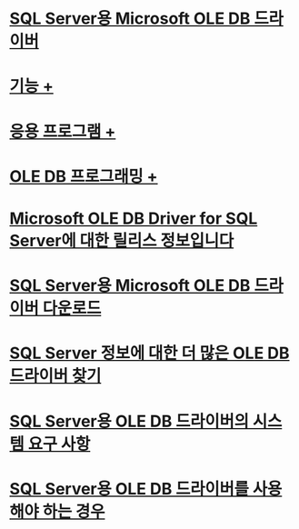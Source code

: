 # [SQL Server용 Microsoft OLE DB 드라이버](oledb-driver-for-sql-server.md)
# [기능 +](../oledb/features/oledb-driver-for-sql-server-features.md)
# [응용 프로그램 +](../oledb/applications/building-applications-with-oledb-driver-for-sql-server.md)
# [OLE DB 프로그래밍 +](../oledb/ole-db/oledb-driver-for-sql-server-programming.md)

# [Microsoft OLE DB Driver for SQL Server에 대한 릴리스 정보입니다](release-notes-for-oledb-driver-for-sql-server.md)
# [SQL Server용 Microsoft OLE DB 드라이버 다운로드](download-oledb-driver-for-sql-server.md)
# [SQL Server 정보에 대한 더 많은 OLE DB 드라이버 찾기](finding-more-oledb-driver-for-sql-server-information.md)
# [SQL Server용 OLE DB 드라이버의 시스템 요구 사항](system-requirements-for-oledb-driver-for-sql-server.md)
# [SQL Server용 OLE DB 드라이버를 사용해야 하는 경우](when-to-use-oledb-driver-for-sql-server.md)

